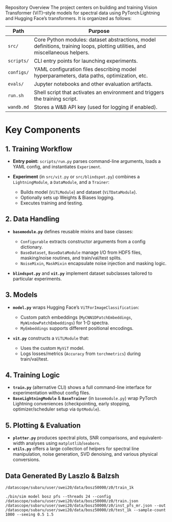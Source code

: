 Repository Overview
The project centers on building and training Vision Transformer (ViT)–style models for spectral data using PyTorch Lightning and Hugging Face’s transformers. It is organized as follows:

| Path       | Purpose                                                                                                                      |
| ---------- | ---------------------------------------------------------------------------------------------------------------------------- |
| `src/`     | Core Python modules: dataset abstractions, model definitions, training loops, plotting utilities, and miscellaneous helpers. |
| `scripts/` | CLI entry points for launching experiments.                                                                                  |
| `configs/` | YAML configuration files describing model hyperparameters, data paths, optimization, etc.                                    |
| `evals/`   | Jupyter notebooks and other evaluation artifacts.                                                                            |
| `run.sh`   | Shell script that activates an environment and triggers the training script.                                                 |
| `wandb.md` | Stores a W\&B API key (used for logging if enabled).                                                                         |

# Key Components

## 1. Training Workflow

* **Entry point:** `scripts/run.py` parses command-line arguments, loads a YAML config, and instantiates `Experiment`.
* **Experiment** (in `src/vit.py` or `src/blindspot.py`) combines a `LightningModule`, a `DataModule`, and a `Trainer`:

  * Builds model (`ViTLModule`) and dataset (`ViTDataModule`).
  * Optionally sets up Weights & Biases logging.
  * Executes training and testing.

## 2. Data Handling

* **`basemodule.py`** defines reusable mixins and base classes:

  * `Configurable` extracts constructor arguments from a config dictionary.
  * `BaseDataset`, `BaseDataModule` manage I/O from HDF5 files, masking/noise routines, and train/val/test splits.
  * `NoiseMixin`, `MaskMixin` encapsulate noise injection and masking logic.
* **`blindspot.py`** and **`vit.py`** implement dataset subclasses tailored to particular experiments.

## 3. Models

* **`model.py`** wraps Hugging Face’s `ViTForImageClassification`:

  * Custom patch embeddings (`MyCNN1DPatchEmbeddings`, `MyWindowPatchEmbeddings`) for 1-D spectra.
  * `MyEmbeddings` supports different positional encodings.
* **`vit.py`** constructs a `ViTLModule` that:

  * Uses the custom `MyViT` model.
  * Logs losses/metrics (`Accuracy` from `torchmetrics`) during train/val/test.

## 4. Training Logic

* **`train.py`** (alternative CLI) shows a full command-line interface for experimentation without config files.
* **`BaseLightningModule`** & **`BaseTrainer`** (in `basemodule.py`) wrap PyTorch Lightning conveniences (checkpointing, early stopping, optimizer/scheduler setup via `OptModule`).

## 5. Plotting & Evaluation

* **`plotter.py`** produces spectral plots, SNR comparisons, and equivalent-width analyses using `matplotlib`/`seaborn`.
* **`utils.py`** offers a large collection of helpers for spectral line manipulation, noise generation, SVD denoising, and various physical conversions.


## Data Generated By Laszlo & Balzsh
```
/datascope/subaru/user/swei20/data/bosz50000/z0/train_1k

./bin/sim model bosz pfs --threads 24 --config /datascope/subaru/user/swei20/data/bosz50000/z0/train.json /datascope/subaru/user/swei20/data/bosz50000/z0/inst_pfs_mr.json --out /datascope/subaru/user/swei20/data/bosz50000/z0/test_1k --sample-count 1000 --seeing 0.5 1.5
```